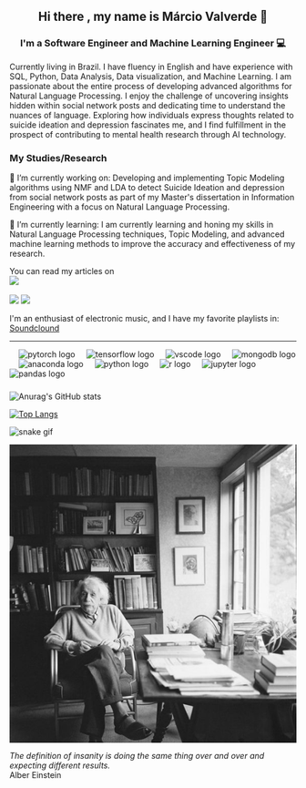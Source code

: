 <h2 align="center">
Hi there , my name is <a>Márcio Valverde </a> 👋
</h2>

<h3 align="center">
I'm a Software Engineer and Machine Learning Engineer 💻
</h3> 

Currently living in Brazil. I have fluency in English and have experience with SQL, Python, Data Analysis, Data visualization, and Machine Learning.
I am passionate about the entire process of developing advanced algorithms for Natural Language Processing. I enjoy the challenge of uncovering insights hidden within social network posts and dedicating time to understand the nuances of language. Exploring how individuals express thoughts related to suicide ideation and depression fascinates me, and I find fulfillment in the prospect of contributing to mental health research through AI technology.



### My Studies/Research

🔭 I’m currently working on: Developing and implementing Topic Modeling algorithms using NMF and LDA to detect Suicide Ideation and depression from social network posts as part of my Master's dissertation in Information Engineering with a focus on Natural Language Processing.

🌱 I’m currently learning: I am currently learning and honing my skills in Natural Language Processing techniques, Topic Modeling, and advanced machine learning methods to improve the accuracy and effectiveness of my research.

You can read my articles on <br>
<a href="https://medium.com/@marciovalverde" target="_blank"><img src="https://img.shields.io/badge/Medium-12100E?style=for-the-badge&logo=medium&logoColor=white" target="_blank"></a>

<div> 
  <a href = "mailto:marcio.valverde@gmail.com"><img src="https://img.shields.io/badge/-Gmail-%23333?style=for-the-badge&logo=gmail&logoColor=white" target="_blank"></a>
  <a href="https://www.linkedin.com/in/marcio-valverde-907323144" target="_blank"><img src="https://img.shields.io/badge/-LinkedIn-%230077B5?style=for-the-badge&logo=linkedin&logoColor=white" target="_blank"></a> 
</div>

I'm an enthusiast of electronic music, and I have my favorite playlists in:<a href="https://soundcloud.com/marcio-valverde" target="_blank"> Soundclound</a>



---

<div align="left">
  <img width="12" />
  <img src="https://cdn.jsdelivr.net/gh/devicons/devicon/icons/pytorch/pytorch-original.svg" height="40" alt="pytorch logo"  />
  <img width="12" />
  <img src="https://cdn.jsdelivr.net/gh/devicons/devicon/icons/tensorflow/tensorflow-original.svg" height="40" alt="tensorflow logo"  />
  <img width="12" />
  <img src="https://cdn.jsdelivr.net/gh/devicons/devicon/icons/vscode/vscode-original.svg" height="40" alt="vscode logo"  />
  <img width="12" />
  <img src="https://cdn.jsdelivr.net/gh/devicons/devicon/icons/mongodb/mongodb-original.svg" height="40" alt="mongodb logo"  />
  <img width="12" />
  <img src="https://cdn.jsdelivr.net/gh/devicons/devicon/icons/anaconda/anaconda-original.svg" height="40" alt="anaconda logo"  />
  <img width="12" />
  <img src="https://cdn.jsdelivr.net/gh/devicons/devicon/icons/python/python-original.svg" height="40" alt="python logo"  />
  <img width="12" />
  <img src="https://cdn.jsdelivr.net/gh/devicons/devicon/icons/r/r-original.svg" height="40" alt="r logo"  />
  <img width="12" />
  <img src="https://cdn.jsdelivr.net/gh/devicons/devicon/icons/jupyter/jupyter-original.svg" height="40" alt="jupyter logo"  />
  <img width="12" />
  <img src="https://cdn.jsdelivr.net/gh/devicons/devicon/icons/pandas/pandas-original.svg" height="40" alt="pandas logo"  />  
  <img width="12" />
</div>
 
###

###

![Anurag's GitHub stats](https://github-readme-stats.vercel.app/api?username=marcio-valverde&show_icons=true&theme=radical)

[![Top Langs](https://github-readme-stats.vercel.app/api/top-langs/?username=marcio-valverde&theme=radical)](https://github.com/marcio-valverde/github-readme-stats)

![snake gif](https://github.com/marcio-valverde/marcio-valverde/blob/output/github-contribution-grid-snake.gif)

 

<!-- GIF -->
<p align="left">
  <img align="center" src="https://github.com/marcio-valverde/assets/blob/main/Einstein.jpg" alt="Imagem">
 
*The definition of insanity is doing the same thing over and over and expecting different results.*<br>
Alber Einstein
